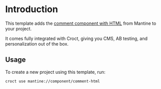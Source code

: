 # Introduction

This template adds the [comment component with HTML](https://ui.mantine.dev/category/comments/?utm_source=croct#comment-html) from Mantine to your project.

It comes fully integrated with Croct, giving you CMS, AB testing, and personalization out of the box.

## Usage

To create a new project using this template, run:

```croct-cmd
croct use mantine://component/comment-html
```
